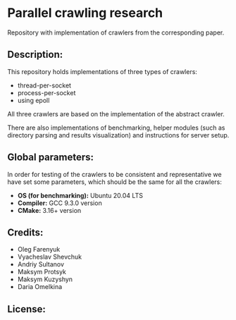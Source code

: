 # Parallel crawling research
Repository with implementation of crawlers from the corresponding paper.

## Description:
This repository holds implementations of three types of crawlers:
 * thread-per-socket
 * process-per-socket
 * using epoll
 
All three crawlers are based on the implementation of the abstract crawler.

There are also implementations of benchmarking, helper modules (such as directory parsing and
results visualization) and instructions for server setup.

## Global parameters:
In order for testing of the crawlers to be consistent and representative we have 
set some parameters, which should be the same for all the crawlers:
* **OS (for benchmarking):** Ubuntu 20.04 LTS
* **Compiler:** GCC 9.3.0 version
* **CMake:** 3.16+ version

## Credits:
* Oleg Farenyuk
* Vyacheslav Shevchuk
* Andriy Sultanov
* Maksym Protsyk
* Maksym Kuzyshyn
* Daria Omelkina

## License:
